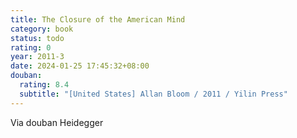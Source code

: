 ```yaml
---
title: The Closure of the American Mind
category: book
status: todo
rating: 0
year: 2011-3
date: 2024-01-25 17:45:32+08:00
douban:
  rating: 8.4
  subtitle: "[United States] Allan Bloom / 2011 / Yilin Press"
---
```


Via douban Heidegger
